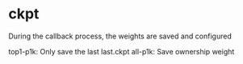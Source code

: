 # ckpt

During the callback process, the weights are saved and configured

top1-p1k: Only save the last last.ckpt
all-p1k: Save ownership weight